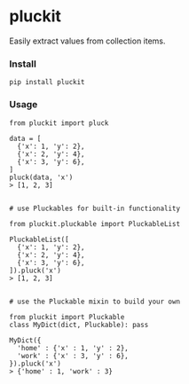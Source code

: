 pluckit
======
Easily extract values from collection items.


### Install
```pip install pluckit```


### Usage
```
from pluckit import pluck

data = [
  {'x': 1, 'y': 2},
  {'x': 2, 'y': 4},
  {'x': 3, 'y': 6},
]
pluck(data, 'x')
> [1, 2, 3]


# use Pluckables for built-in functionality

from pluckit.pluckable import PluckableList

PluckableList([
  {'x': 1, 'y': 2},
  {'x': 2, 'y': 4},
  {'x': 3, 'y': 6},
]).pluck('x')
> [1, 2, 3]


# use the Pluckable mixin to build your own

from pluckit import Pluckable
class MyDict(dict, Pluckable): pass

MyDict({
  'home' : {'x' : 1, 'y' : 2},
  'work' : {'x' : 3, 'y' : 6},
}).pluck('x')
> {'home' : 1, 'work' : 3}
```
